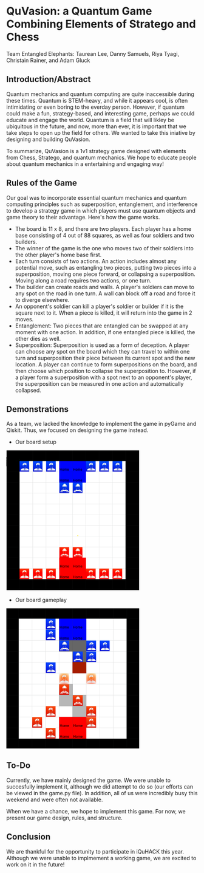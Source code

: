 # QuVasion: a Quantum Game Combining Elements of Stratego and Chess
Team Entangled Elephants: Taurean Lee, Danny Samuels, Riya Tyagi, Christain Rainer, and Adam Gluck

## Introduction/Abstract

Quantum mechanics and quantum computing are quite inaccessible during these times. Quantum is STEM-heavy, and while it appears cool, is often intimidating or even boring to the everday person. However, if quantum could make a fun, strategy-based, and interesting game, perhaps we could educate and engage the world. Quantum is a field that will likley be ubiquitous in the future, and now, more than ever, it is important that we take steps to open up the field for others. We wanted to take this iniative by designing and building QuVasion.

To summarize, QuVasion is a 1v1 strategy game designed with elements from Chess, Stratego, and quantum mechanics. We hope to educate people about quantum mechanics in a entertaining and engaging way!

## Rules of the Game

Our goal was to incorporate essential quantum mechanics and quantum computing principles such as superposition, entanglement, and interference to develop a strategy game in which players must use quantum objects and game theory to their advantage. Here's how the game works.

- The board is 11 x 8, and there are two players. Each player has a home base consisting of 4 out of 88 squares, as well as four soldiers and two builders.
- The winner of the game is the one who moves two of their soldiers into the other player's home base first.
- Each turn consists of two actions. An action includes almost any potential move, such as entangling two pieces, putting two pieces into a superposition, moving one piece forward, or collapsing a superposition. Moving along a road requires two actions, or one turn.
- The builder can create roads and walls. A player's soldiers can move to any spot on the road in one turn. A wall can block off a road and force it to diverge elsewhere.
- An opponent's soldier can kill a player's soldier or builder if it is the square next to it. When a piece is killed, it will return into the game in 2 moves.
- Entanglement: Two pieces that are entangled can be swapped at any moment with one action. In addition, if one entangled piece is killed, the other dies as well.
- Superposition: Superposition is used as a form of deception. A player can choose any spot on the board which they can travel to within one turn and superposition their piece between its current spot and the new location. A player can continue to form superpositions on the board, and then choose which position to collapse the superposition to. However, if a player form a superposition with a spot next to an opponent's player, the superposition can be measured in one action and automatically collapsed. 

## Demonstrations

As a team, we lacked the knowledge to implement the game in pyGame and Qiskit. Thus, we focused on designing the game instead. 
- Our board setup
<p align="left">
  <img src="board.png" width="350" title="Board Setup">
</p>

- Our board gameplay
<p align="left">
  <img src="boardplay.png" width="350" title="Board Game Play">
</p>

## To-Do

Currently, we have mainly designed the game. We were unable to succesfully implement it, although we did attempt to do so (our efforts can be viewed in the game.py file). In addition, all of us were incredibly busy this weekend and were often not available.

When we have a chance, we hope to implement this game. For now, we present our game design, rules, and structure.

## Conclusion

We are thankful for the opportunity to participate in iQuHACK this year. Although we were unable to implmement a working game, we are excited to work on it in the future!
